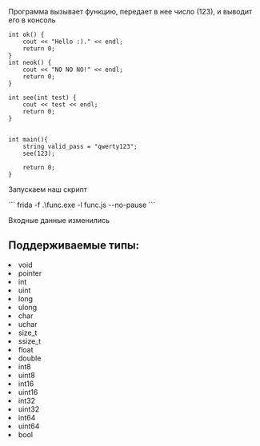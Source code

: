 <p>Программа вызывает функцию, передает в нее число (123), и выводит его в консоль </p>

```
int ok() {
    cout << "Hello :)." << endl;
    return 0;
}
int neok() {
    cout << "NO NO NO!" << endl;
    return 0;
}

int see(int test) {
    cout << test << endl;
    return 0;
}


int main(){
    string valid_pass = "qwerty123";
    see(123);
    
    return 0;
}
```


<p> Запускаем наш скрипт </p>
```
frida -f .\func.exe -l func.js --no-pause 
```
<p>Входные данные изменились</p>

<h2>Поддерживаемые типы: </h2>


   <li> void </li>
    <li>pointer</li>
    <li>int</li>
    <li>uint</li>
    <li>long</li>
   <li>ulong</li>
    <li>char</li>
    <li>uchar</li>
    <li>size_t</li>
    <li>ssize_t</li>
    <li>float</li>
    <li>double</li>
    <li>int8</li>
    <li>uint8</li>
    <li>int16</li>
    <li>uint16</li>
    <li>int32</li>
    <li>uint32</li>
    <li>int64</li>
    <li>uint64</li>
    <li>bool</li>
